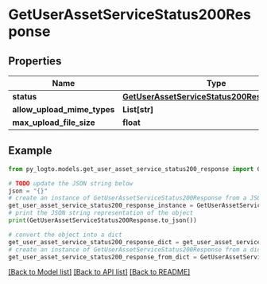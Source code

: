 # GetUserAssetServiceStatus200Response


## Properties

Name | Type | Description | Notes
------------ | ------------- | ------------- | -------------
**status** | [**GetUserAssetServiceStatus200ResponseStatus**](GetUserAssetServiceStatus200ResponseStatus.md) |  | 
**allow_upload_mime_types** | **List[str]** |  | [optional] 
**max_upload_file_size** | **float** |  | [optional] 

## Example

```python
from py_logto.models.get_user_asset_service_status200_response import GetUserAssetServiceStatus200Response

# TODO update the JSON string below
json = "{}"
# create an instance of GetUserAssetServiceStatus200Response from a JSON string
get_user_asset_service_status200_response_instance = GetUserAssetServiceStatus200Response.from_json(json)
# print the JSON string representation of the object
print(GetUserAssetServiceStatus200Response.to_json())

# convert the object into a dict
get_user_asset_service_status200_response_dict = get_user_asset_service_status200_response_instance.to_dict()
# create an instance of GetUserAssetServiceStatus200Response from a dict
get_user_asset_service_status200_response_from_dict = GetUserAssetServiceStatus200Response.from_dict(get_user_asset_service_status200_response_dict)
```
[[Back to Model list]](../README.md#documentation-for-models) [[Back to API list]](../README.md#documentation-for-api-endpoints) [[Back to README]](../README.md)


